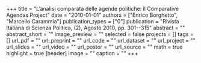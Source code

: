 +++
title = "L’analisi comparata delle agende politiche: il Comparative Agendas Project"
date = "2010-01-01"
authors = ["Enrico Borghetto", "Marcello Carammia"]
publication_types = ["0"]
publication = "Rivista Italiana di Scienza Politica, (2), Agosto 2010, pp. 301--315"
abstract = ""
abstract_short = ""
image_preview = ""
selected = false
projects = []
tags = []
url_pdf = ""
url_preprint = ""
url_code = ""
url_dataset = ""
url_project = ""
url_slides = ""
url_video = ""
url_poster = ""
url_source = ""
math = true
highlight = true
[header]
image = ""
caption = ""
+++
